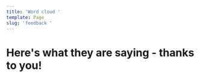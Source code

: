 ```yaml
---
title: 'Word cloud '
template: Page
slug: 'feedback '
---
```

# Here's what they are saying - thanks to you!
